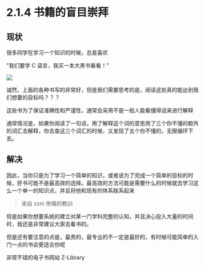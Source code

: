 # 2.1.4 书籍的盲目崇拜

## 现状

很多同学在学习一个知识的时候，总是喜欢

"我们要学 C 语言，我买一本大黑书看看！"

![](https://cdn.xyxsw.site/boxcnqsCWmUTDr5UDLYca9YkhHh.png)

诚然，上面的各种书写的非常好，但是我们需要思考的是，阅读这些真的能达到我们想要的目标吗？？？

这些书为了保证准确性和严谨性，通常会采用不是一般人能看懂得话来进行解释

通常情况是，如果你阅读了一句话，用了解释这个词的意思用了三个你不懂的额外的词汇去解释，你去查这三个词汇的时候，又发现了五个你不懂的，无限循环下去。

## 解决

因此，当你只是为了学习一个简单的知识，或者说为了完成一个简单的目标的时候，肝书可能不是最高效的选择。最高效的方法可能是需要什么的时候就去学习这么一个单一的知识点，并且将他和现有的体系联系起来

> 来自 zzm 惨痛的教训

但是如果你想要系统的建立对某一门学科完整的认知，并且决心投入大量的时间时，我还是非常建议大家去看书的。

但是还有要注意的点是，最贵的，最专业的不一定是最好的，有时候可能简单的入门一点的书会更适合你呢

非常不错的电子书网站 Z-Library
